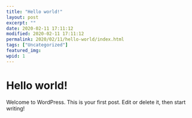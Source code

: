 ```yaml
---
title: "Hello world!"
layout: post
excerpt: ""
date: 2020-02-11 17:11:12
modified: 2020-02-11 17:11:12
permalink: 2020/02/11/hello-world/index.html
tags: ["Uncategorized"]
featured_img: 
wpid: 1
---
```


# Hello world!

Welcome to WordPress. This is your first post. Edit or delete it, then start writing!
